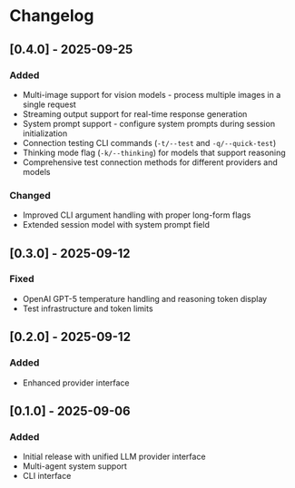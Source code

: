 # Changelog

## [0.4.0] - 2025-09-25

### Added
- Multi-image support for vision models - process multiple images in a single request
- Streaming output support for real-time response generation
- System prompt support - configure system prompts during session initialization
- Connection testing CLI commands (`-t/--test` and `-q/--quick-test`)
- Thinking mode flag (`-k/--thinking`) for models that support reasoning
- Comprehensive test connection methods for different providers and models

### Changed
- Improved CLI argument handling with proper long-form flags
- Extended session model with system prompt field

## [0.3.0] - 2025-09-12

### Fixed
- OpenAI GPT-5 temperature handling and reasoning token display
- Test infrastructure and token limits

## [0.2.0] - 2025-09-12

### Added
- Enhanced provider interface

## [0.1.0] - 2025-09-06

### Added
- Initial release with unified LLM provider interface
- Multi-agent system support
- CLI interface